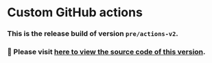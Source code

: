 # Custom GitHub actions
### This is the release build of version `pre/actions-v2`.
### :pushpin: Please visit [here to view the source code of this version](https://github.com/eason9487/grow/tree/e30b85f773a9239902fa8da276d90c32c80a6ed5/packages/github-actions).
